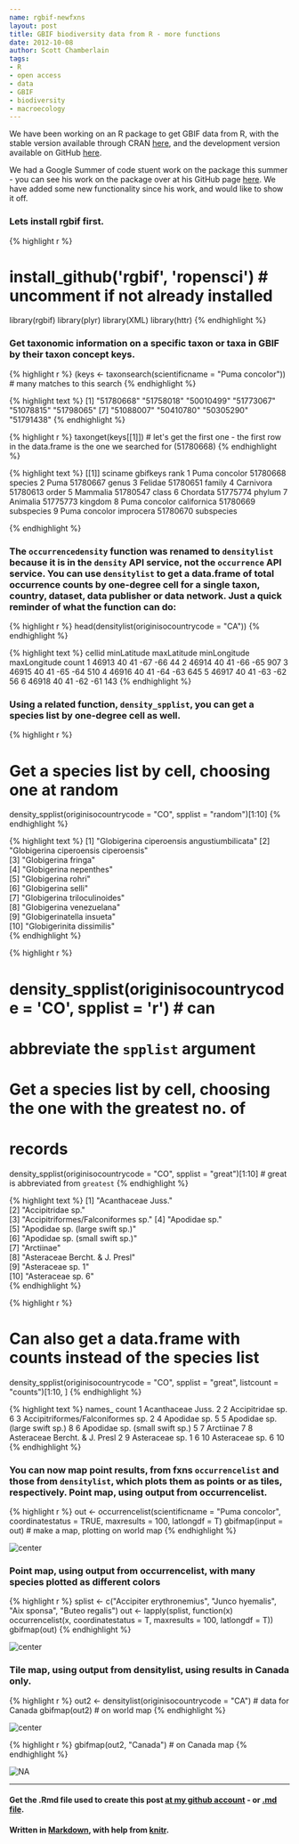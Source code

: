 ```yaml
---
name: rgbif-newfxns
layout: post
title: GBIF biodiversity data from R - more functions
date: 2012-10-08
author: Scott Chamberlain
tags: 
- R
- open access
- data
- GBIF
- biodiversity
- macroecology
---
```


We have been working on an R package to get GBIF data from R, with the stable version available through CRAN [here](URL), and the development version available on GitHub [here](http://github.com/rgbif). 

We had a Google Summer of code stuent work on the package this summer - you can see his work on the package over at his GitHub page [here]().  We have added some new functionality since his work, and would like to show it off. 

### Lets install rgbif first.

{% highlight r %}
# install_github('rgbif', 'ropensci') # uncomment if not already installed
library(rgbif)
library(plyr)
library(XML)
library(httr)
{% endhighlight %}


### Get taxonomic information on a specific taxon or taxa in GBIF by their taxon concept keys.

{% highlight r %}
(keys <- taxonsearch(scientificname = "Puma concolor"))  # many matches to this search
{% endhighlight %}



{% highlight text %}
 [1] "51780668" "51758018" "50010499" "51773067" "51078815" "51798065"
 [7] "51088007" "50410780" "50305290" "51791438"
{% endhighlight %}



{% highlight r %}
taxonget(keys[[1]])  # let's get the first one - the first row in the data.frame is the one we searched for (51780668)
{% endhighlight %}



{% highlight text %}
[[1]]
                    sciname gbifkeys       rank
1             Puma concolor 51780668    species
2                      Puma 51780667      genus
3                   Felidae 51780651     family
4                 Carnivora 51780613      order
5                  Mammalia 51780547      class
6                  Chordata 51775774     phylum
7                  Animalia 51775773    kingdom
8 Puma concolor californica 51780669 subspecies
9   Puma concolor improcera 51780670 subspecies

{% endhighlight %}


### The `occurrencedensity` function was renamed to `densitylist` because it is in the `density` API service, not the `occurrence` API service.  You can use `densitylist` to get a data.frame of total occurrence counts by one-degree cell for a single taxon, country, dataset, data publisher or data network.  Just a quick reminder of what the function can do:

{% highlight r %}
head(densitylist(originisocountrycode = "CA"))
{% endhighlight %}



{% highlight text %}
  cellid minLatitude maxLatitude minLongitude maxLongitude count
1  46913          40          41          -67          -66    44
2  46914          40          41          -66          -65   907
3  46915          40          41          -65          -64   510
4  46916          40          41          -64          -63   645
5  46917          40          41          -63          -62    56
6  46918          40          41          -62          -61   143
{% endhighlight %}


### Using a related function, `density_spplist`, you can get a species list by one-degree cell as well.

{% highlight r %}
# Get a species list by cell, choosing one at random
density_spplist(originisocountrycode = "CO", spplist = "random")[1:10]
{% endhighlight %}



{% highlight text %}
 [1] "Globigerina ciperoensis angustiumbilicata"
 [2] "Globigerina ciperoensis ciperoensis"      
 [3] "Globigerina fringa"                       
 [4] "Globigerina nepenthes"                    
 [5] "Globigerina rohri"                        
 [6] "Globigerina selli"                        
 [7] "Globigerina triloculinoides"              
 [8] "Globigerina venezuelana"                  
 [9] "Globigerinatella insueta"                 
[10] "Globigerinita dissimilis"                 
{% endhighlight %}



{% highlight r %}
# density_spplist(originisocountrycode = 'CO', spplist = 'r') # can
# abbreviate the `spplist` argument

# Get a species list by cell, choosing the one with the greatest no. of
# records
density_spplist(originisocountrycode = "CO", spplist = "great")[1:10]  # great is abbreviated from `greatest`
{% endhighlight %}



{% highlight text %}
 [1] "Acanthaceae Juss."                
 [2] "Accipitridae sp."                 
 [3] "Accipitriformes/Falconiformes sp."
 [4] "Apodidae sp."                     
 [5] "Apodidae sp. (large swift sp.)"   
 [6] "Apodidae sp. (small swift sp.)"   
 [7] "Arctiinae"                        
 [8] "Asteraceae Bercht. & J. Presl"    
 [9] "Asteraceae sp. 1"                 
[10] "Asteraceae sp. 6"                 
{% endhighlight %}



{% highlight r %}

# Can also get a data.frame with counts instead of the species list
density_spplist(originisocountrycode = "CO", spplist = "great", listcount = "counts")[1:10, 
    ]
{% endhighlight %}



{% highlight text %}
                              names_ count
1                  Acanthaceae Juss.     2
2                   Accipitridae sp.     6
3  Accipitriformes/Falconiformes sp.     2
4                       Apodidae sp.     5
5     Apodidae sp. (large swift sp.)     8
6     Apodidae sp. (small swift sp.)     5
7                          Arctiinae     7
8      Asteraceae Bercht. & J. Presl     2
9                   Asteraceae sp. 1     6
10                  Asteraceae sp. 6    10
{% endhighlight %}


### You can now map point results, from fxns `occurrencelist` and those from `densitylist`, which plots them as points or as tiles, respectively.  Point map, using output from occurrencelist.

{% highlight r %}
out <- occurrencelist(scientificname = "Puma concolor", coordinatestatus = TRUE, 
    maxresults = 100, latlongdf = T)
gbifmap(input = out)  # make a map, plotting on world map
{% endhighlight %}

![center](/img/gbifmap1.png) 


### Point map, using output from occurrencelist, with many species plotted as different colors

{% highlight r %}
splist <- c("Accipiter erythronemius", "Junco hyemalis", "Aix sponsa", "Buteo regalis")
out <- lapply(splist, function(x) occurrencelist(x, coordinatestatus = T, maxresults = 100, 
    latlongdf = T))
gbifmap(out)
{% endhighlight %}

![center](/img/gbifmap2.png) 


### Tile map, using output from densitylist, using results in Canada only.

{% highlight r %}
out2 <- densitylist(originisocountrycode = "CA")  # data for Canada
gbifmap(out2)  # on world map
{% endhighlight %}

![center](/img/gbifmap31.png) 

{% highlight r %}
gbifmap(out2, "Canada")  # on Canada map
{% endhighlight %}

![NA](/img/gbifmap32.png) 


*********
#### Get the .Rmd file used to create this post [at my github account](https://github.com/SChamberlain/schamberlain.github.com/blob/master/_drafts/2012-10-08-rgbif-newfxns.Rmd) - or [.md file](https://github.com/SChamberlain/schamberlain.github.com/tree/master/_posts/2012-10-08-rgbif-newfxns.md).

#### Written in [Markdown](http://daringfireball.net/projects/markdown/), with help from [knitr](http://yihui.name/knitr/).